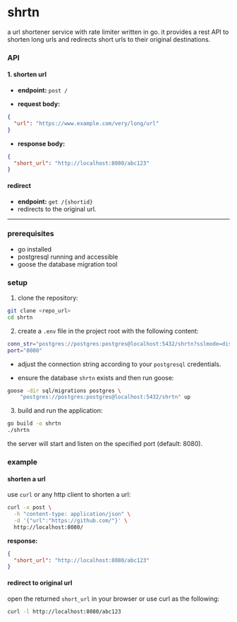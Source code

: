 # shrtn
a url shortener service with rate limiter written in go. it provides a rest API to shorten long urls and redirects short urls to their original destinations.
    
### API

#### 1. shorten url

- **endpoint:** `post /`
    
- **request body:**
    
```json
{
  "url": "https://www.example.com/very/long/url"
}
```

- **response body:**
    
```json
{
  "short_url": "http://localhost:8080/abc123"
}
```

#### redirect
- **endpoint:** `get /{shortid}`
- redirects to the original url.
 
---

### prerequisites

- go installed
- postgresql running and accessible
- goose the database migration tool
      
### setup

1. clone the repository:
    
```bash
git clone <repo_url>
cd shrtn
```
    
2. create a `.env` file in the project root with the following content:
    
```bash
conn_str="postgres://postgres:postgres@localhost:5432/shrtn?sslmode=disable"
port="8080"
```

- adjust the connection string according to your `postgresql` credentials.
   
- ensure the database `shrtn` exists and then run goose:

```bash
goose -dir sql/migrations postgres \
	"postgres://postgres:postgres@localhost:5432/shrtn" up    
```
       
3. build and run the application:
    
```bash
go build -o shrtn
./shrtn
```

the server will start and listen on the specified port (default: 8080).
    
### example

#### shorten a url

use `curl` or any http client to shorten a url:

```bash
curl -x post \
  -h "content-type: application/json" \
  -d '{"url":"https://github.com/"}' \
  http://localhost:8080/
```

**response:**

```json
{
  "short_url": "http://localhost:8080/abc123"
}
```

#### redirect to original url

open the returned `short_url` in your browser or use curl as the following:

```bash
curl -l http://localhost:8080/abc123
```
